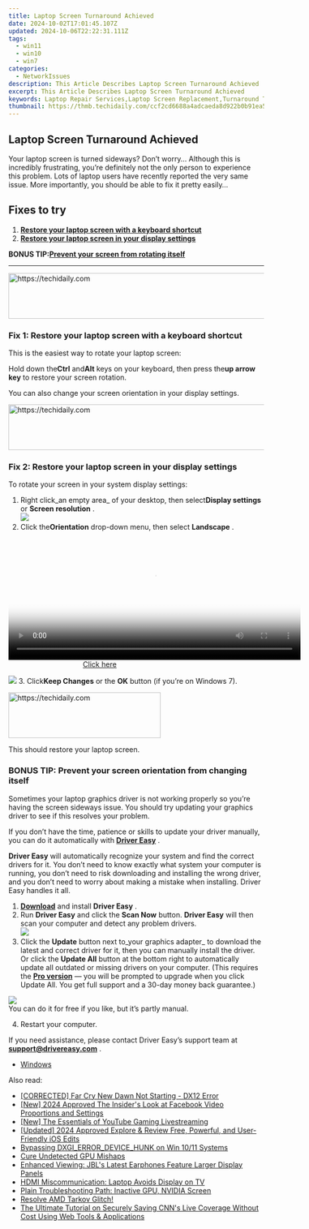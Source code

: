 ```yaml
---
title: Laptop Screen Turnaround Achieved
date: 2024-10-02T17:01:45.107Z
updated: 2024-10-06T22:22:31.111Z
tags:
  - win11
  - win10
  - win7
categories:
  - NetworkIssues
description: This Article Describes Laptop Screen Turnaround Achieved
excerpt: This Article Describes Laptop Screen Turnaround Achieved
keywords: Laptop Repair Services,Laptop Screen Replacement,Turnaround Time for Laptops,Professional Laptop Service Experience,Quick Laptop Screen Fixing,Hassle-Free Laptop Screen Replacement,Expedited Laptop Screen Turnaround
thumbnail: https://thmb.techidaily.com/ccf2cd6688a4adcaeda8d922b0b91ea561ec3cf2936a8b4a71d20d4455d103fb.jpg
---
```


## Laptop Screen Turnaround Achieved

 Your laptop screen is turned sideways? Don’t worry… Although this is incredibly frustrating, you’re definitely not the only person to experience this problem. Lots of laptop users have recently reported the very same issue. More importantly, you should be able to fix it pretty easily…

## Fixes to try

1. [**Restore your laptop screen with a keyboard shortcut**](#a)
2. [**Restore your laptop screen in your display settings**](#b)

 **BONUS TIP:[Prevent your screen from rotating itself](#c)**

---

<!-- affiliate ads begin -->
<a href="https://review-au.sjv.io/c/5597632/2098702/14409" target="_top" id="2098702">
  <img src="//a.impactradius-go.com/display-ad/14409-2098702" border="0" alt="https://techidaily.com" width="728" height="90"/>
</a>
<img height="0" width="0" src="https://review-au.sjv.io/i/5597632/2098702/14409" style="position:absolute;visibility:hidden;" border="0" />
<!-- affiliate ads end -->

### Fix 1: Restore your laptop screen with a keyboard shortcut

This is the easiest way to rotate your laptop screen:

 Hold down the**Ctrl** and**Alt** keys on your keyboard, then press the**up arrow key**  to restore your screen rotation.

You can also change your screen orientation in your display settings.

<!-- affiliate ads begin -->
<a href="https://appsumo.8odi.net/c/5597632/2112007/7443" target="_top" id="2112007">
  <img src="//a.impactradius-go.com/display-ad/7443-2112007" border="0" alt="https://techidaily.com" width="728" height="90"/>
</a>
<img height="0" width="0" src="https://appsumo.8odi.net/i/5597632/2112007/7443" style="position:absolute;visibility:hidden;" border="0" />
<!-- affiliate ads end -->

### Fix 2: Restore your laptop screen in your display settings

To rotate your screen in your system display settings:

1. Right click_an empty area_ of your desktop, then select**Display settings** or **Screen resolution** .  
![](https://images.drivereasy.com/wp-content/uploads/2018/10/img_5bd043209191b.jpg)
2. Click the**Orientation** drop-down menu, then select **Landscape**  .  

<!-- affiliate ads begin -->
<span id="1983551">
					<video width="576" height="240" style="cursor:pointer"
           poster="//a.impactradius-go.com/display-clicktoplayimage/1983551.png"
           onclick="if(!this.playClicked){this.play();this.setAttribute('controls',true);this.playClicked=true;}">
	   <source src="//a.impactradius-go.com/display-ad/22993-1983551">
	   <img src="//a.impactradius-go.com/display-clicktoplayimage/1983551.png" style="border: none; height: 100%; width: 100%; object-fit: contain">
	</video>
	<div style="width:360px;text-align:center"><a href="javascript:window.open(decodeURIComponent('https%3A%2F%2Fhomestyler.sjv.io%2Fc%2F5597632%2F1983551%2F22993'), '_blank');void(0);">Click here</a></div>
</span>
<img height="0" width="0" src="https://imp.pxf.io/i/5597632/1983551/22993" style="position:absolute;visibility:hidden;" border="0" />
<!-- affiliate ads end -->

![](https://images.drivereasy.com/wp-content/uploads/2018/10/img_5bd044764e5ec.jpg)
3. Click**Keep Changes** or the **OK** button (if you’re on Windows 7).

<!-- affiliate ads begin -->
<a href="https://aligracehair.sjv.io/c/5597632/1972665/19272" target="_top" id="1972665">
  <img src="//a.impactradius-go.com/display-ad/19272-1972665" border="0" alt="https://techidaily.com" width="300" height="90"/>
</a>
<img height="0" width="0" src="https://aligracehair.sjv.io/i/5597632/1972665/19272" style="position:absolute;visibility:hidden;" border="0" />
<!-- affiliate ads end -->

This should restore your laptop screen.

### BONUS TIP: Prevent your screen orientation from changing itself

 Sometimes your laptop graphics driver is not working properly so you’re having the screen sideways issue. You should try updating your graphics driver to see if this resolves your problem.

 If you don’t have the time, patience or skills to update your driver manually, you can do it automatically with **[Driver Easy](https://tools.techidaily.com/drivereasy/download/)** .

**Driver Easy**  will automatically recognize your system and find the correct drivers for it. You don’t need to know exactly what system your computer is running, you don’t need to risk downloading and installing the wrong driver, and you don’t need to worry about making a mistake when installing. Driver Easy handles it all.

1. [**Download**](https://tools.techidaily.com/drivereasy/download/) and install **Driver Easy** .
2. Run **Driver Easy** and click the **Scan Now** button. **Driver Easy**  will then scan your computer and detect any problem drivers.  
![](https://images.drivereasy.com/wp-content/uploads/2018/10/img_5bd0366bd75a4.jpg)
3. Click the **Update**  button next to_your graphics adapter_ to download the latest and correct driver for it, then you can manually install the driver. Or click the **Update All**  button at the bottom right to automatically update all outdated or missing drivers on your computer. (This requires the **[Pro version](https://tools.techidaily.com/drivereasy/download/)**  — you will be prompted to upgrade when you click Update All. You get full support and a 30-day money back guarantee.)  

![](https://images.drivereasy.com/wp-content/uploads/2018/10/img_5bd03674f2903.jpg)  
 You can do it for free if you like, but it’s partly manual.

4. Restart your computer.

 If you need assistance, please contact Driver Easy’s support team at **[support@drivereasy.com](mailto:support@drivereasy.com)**  .

* [Windows](https://tools.techidaily.com/drivereasy/download/)

<ins class="adsbygoogle"
     style="display:block"
     data-ad-format="autorelaxed"
     data-ad-client="ca-pub-7571918770474297"
     data-ad-slot="1223367746"></ins>

<ins class="adsbygoogle"
     style="display:block"
     data-ad-client="ca-pub-7571918770474297"
     data-ad-slot="8358498916"
     data-ad-format="auto"
     data-full-width-responsive="true"></ins>

<span class="atpl-alsoreadstyle">Also read:</span>
<div><ul>
<li><a href="https://network-issues.techidaily.com/corrected-far-cry-new-dawn-not-starting-dx12-error/"><u>[CORRECTED] Far Cry New Dawn Not Starting - DX12 Error</u></a></li>
<li><a href="https://facebook-video-content.techidaily.com/new-2024-approved-the-insiders-look-at-facebook-video-proportions-and-settings/"><u>[New] 2024 Approved The Insider's Look at Facebook Video Proportions and Settings</u></a></li>
<li><a href="https://facebook-video-footage.techidaily.com/new-the-essentials-of-youtube-gaming-livestreaming/"><u>[New] The Essentials of YouTube Gaming Livestreaming</u></a></li>
<li><a href="https://facebook-video-footage.techidaily.com/updated-2024-approved-explore-and-review-free-powerful-and-user-friendly-ios-edits/"><u>[Updated] 2024 Approved Explore & Review Free, Powerful, and User-Friendly iOS Edits</u></a></li>
<li><a href="https://games-able.techidaily.com/bypassing-dxgierrordevicehunk-on-win-1011-systems/"><u>Bypassing DXGI_ERROR_DEVICE_HUNK on Win 10/11 Systems</u></a></li>
<li><a href="https://network-issues.techidaily.com/cure-undetected-gpu-mishaps/"><u>Cure Undetected GPU Mishaps</u></a></li>
<li><a href="https://hardware-updates.techidaily.com/enhanced-viewing-jbls-latest-earphones-feature-larger-display-panels/"><u>Enhanced Viewing: JBL's Latest Earphones Feature Larger Display Panels</u></a></li>
<li><a href="https://network-issues.techidaily.com/hdmi-miscommunication-laptop-avoids-display-on-tv/"><u>HDMI Miscommunication: Laptop Avoids Display on TV</u></a></li>
<li><a href="https://network-issues.techidaily.com/plain-troubleshooting-path-inactive-gpu-nvidia-screen/"><u>Plain Troubleshooting Path: Inactive GPU, NVIDIA Screen</u></a></li>
<li><a href="https://network-issues.techidaily.com/resolve-amd-tarkov-glitch/"><u>Resolve AMD Tarkov Glitch!</u></a></li>
<li><a href="https://tech-savvy.techidaily.com/the-ultimate-tutorial-on-securely-saving-cnns-live-coverage-without-cost-using-web-tools-and-applications/"><u>The Ultimate Tutorial on Securely Saving CNN's Live Coverage Without Cost Using Web Tools & Applications</u></a></li>
</ul></div>

